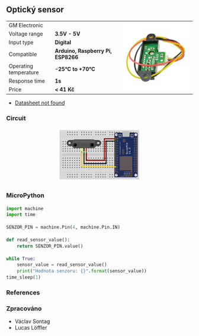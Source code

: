 ## Optický sensor

<table border="0" width="100%"><tr><td colspan=2 width="60%">GM Electronic</td>
<td rowspan=9 width="40%" align="right"><img src="../../.img/optic.jpg" width="200px" /></td></tr>
<tr><td>Voltage range</td><td><b>3.5V - 5V</b></td></tr>
<tr><td>Input type</td><td><b>Digital</b></td></tr>
<tr><td>Compatible</td><td><b>Arduino, Raspberry Pi, ESP8266</b></td></tr>
<tr><td>Operating temperature</td><td><b>-25°C to +70°C</b></td></tr>
<tr><td>Response time</td><td><b>1s</b></td></tr>
<tr><td>Price</td><td><b>< 41 Kč</b></td></tr></table>

* [Datasheet not found]()

### Circuit
<p align="center"><img src="../../.img/optic.png" width="45%" /></p>

### MicroPython

```python
import machine
import time

SENZOR_PIN = machine.Pin(4, machine.Pin.IN)

def read_sensor_value():
    return SENZOR_PIN.value()

while True:
    sensor_value = read_sensor_value()
    print("Hodnota senzoru: {}".format(sensor_value))
time_sleep(1)
```

### References
> 
>
> 

### Zpracováno
- Václav Sontag
- Lucas Löffler